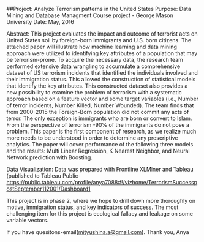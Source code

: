 ##Project: Analyze Terrorism patterns in the United States
Purpose: Data Mining and Database Managment Course project - George Mason University
Date: May, 2016

Abstract: This project evaluates the impact and outcome of terrorist acts on United States soil by foreign-born immigrants and U.S. born citizens. The attached paper will illustrate how machine learning and data mining approach were utilized to identifying key attributes of a population that may be terrorism-prone. To acquire the necessary data, the research team performed extensive data wrangling to accumulate a comprehensive dataset of US terrorism incidents that identified the individuals involved and their immigration status. This allowed the construction of statistical models that identify the key attributes. This constructed dataset also provides a new possibility to examine the problem of terrorism with a systematic approach based on a feature vector and some target variables (i.e., Number of terror incidents, Number Killed, Number Wounded). The team finds that from 2000-2015 the Foreign-Born population did not commit any acts of terror. The only exception is immigrants who are born or convert to Islam. From the perspective of terrorism -90% of the immigrants do not pose a problem. This paper is the first component of research, as we realize much more needs to be understood in order to determine any prescriptive analytics. The paper will cover performance of the following three models and the results: Multi Linear Regression, K Nearest Neighbor, and Neural Network prediction with Boosting. 

Data Visualization: Data was prepared with Frontline XLMiner and Tableau (published to Tableau Public- https://public.tableau.com/profile/anya7088#!/vizhome/TerrorismSuccesspostSeptember112001/Dashboard1

This project is in phase 2, where we hope to drill down more thoroughly on motive, immigration status, and key indicators of success. The most challenging item for this project is ecological fallacy and leakage on some variable vectors.

If you have quesitons-email(mityushina.a@gmail.com). 
Thank you,
Anya
